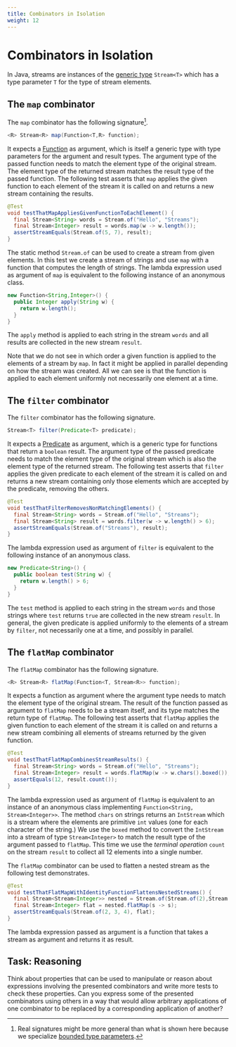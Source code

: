 ```yaml
---
title: Combinators in Isolation
weight: 12
---
```


# Combinators in Isolation

In Java, streams are instances of the
[generic type](https://docs.oracle.com/javase/tutorial/java/generics/types.html)
`Stream<T>` 
which has a type parameter `T` for the type of stream elements.

## The `map` combinator

The `map` combinator has the following signature[^bounds].

[^bounds]: Real signatures might be more general than what is shown here because we specialize
    [bounded type parameters](https://docs.oracle.com/javase/tutorial/java/generics/bounded.html).

```java
<R> Stream<R> map(Function<T,R> function);
```

It expects a 
[Function](https://docs.oracle.com/en/java/javase/14/docs/api/java.base/java/util/function/Function.html)
as argument, which is itself a generic type with type parameters 
for the argument and result types.
The argument type of the passed function needs to match the element type of the original stream.
The element type of the returned stream matches the result type of the passed function.
The following test asserts that `map` applies the given function to each element
of the stream it is called on and returns a new stream containing the results.

```java
@Test
void testThatMapAppliesGivenFunctionToEachElement() {
  final Stream<String> words = Stream.of("Hello", "Streams");
  final Stream<Integer> result = words.map(w -> w.length());
  assertStreamEquals(Stream.of(5, 7), result);
}
```

The static method `Stream.of` can be used to create a stream from given elements.
In this test we create a stream of strings and use `map` with a function
that computes the length of strings.
The lambda expression used as argument of `map` is equivalent to the following
instance of an anonymous class.

```java
new Function<String,Integer>() {
  public Integer apply(String w) {
    return w.length();
  }
}
```

The `apply` method is applied to each string in the stream `words`
and all results are collected in the new stream `result`.

Note that we do not see 
in which order a given function is applied to the elements of a stream by `map`.
In fact it might be applied in parallel depending on how the stream was created.
All we can see is that the function is applied to each element uniformly
not necessarily one element at a time.

## The `filter` combinator

The `filter` combinator has the following signature.

```java
Stream<T> filter(Predicate<T> predicate);
```

It expects a
[Predicate](https://docs.oracle.com/en/java/javase/14/docs/api/java.base/java/util/function/Predicate.html)
as argument, which is a generic type for functions that return a `boolean` result.
The argument type of the passed predicate needs to match the element type
of the original stream
which is also the element type of the returned stream.
The following test asserts that `filter` applies the given predicate to each element
of the stream it is called on and returns a new stream containing only those elements
which are accepted by the predicate, removing the others.


```java
@Test
void testThatFilterRemovesNonMatchingElements() {
  final Stream<String> words = Stream.of("Hello", "Streams");
  final Stream<String> result = words.filter(w -> w.length() > 6);
  assertStreamEquals(Stream.of("Streams"), result);
}
```

The lambda expression used as argument of `filter` is equivalent to the following
instance of an anonymous class.

```java
new Predicate<String>() {
  public boolean test(String w) {
    return w.length() > 6;
  }
}
```

The `test` method is applied to each string in the stream `words`
and those strings where `test` returns `true` are collected in the new stream `result`.
In general, the given predicate is applied uniformly to the elements of a stream by `filter`,
not necessarily one at a time, and possibly in parallel.

## The `flatMap` combinator

The `flatMap` combinator has the following signature.

```java
<R> Stream<R> flatMap(Function<T, Stream<R>> function);
```

It expects a function as argument where the argument type needs to match
the element type of the original stream.
The result of the function passed as argument to `flatMap` needs to be a stream itself, 
and its type matches the return type of `flatMap`.
The following test asserts that `flatMap` applies the given function to each element
of the stream it is called on and returns a new stream combining all elements of streams
returned by the given function.

```java
@Test
void testThatFlatMapCombinesStreamResults() {
  final Stream<String> words = Stream.of("Hello", "Streams");
  final Stream<Integer> result = words.flatMap(w -> w.chars().boxed());
  assertEquals(12, result.count());
}
```

The lambda expression used as argument of `flatMap` is equivalent to
an instance of an anonymous class implementing `Function<String, Stream<Integer>>`.
The method `chars` on strings returns an `IntStream`
which is a stream where the elements are primitive `int` values
(one for each character of the string.)
We use the `boxed` method to convert the `IntStream` 
into a stream of type `Stream<Integer>` 
to match the result type of the argument passed to `flatMap`.
This time we use the *terminal operation* `count` on the stream `result`
to collect all 12 elements into a single number.

The `flatMap` combinator can be used to flatten a nested stream
as the following test demonstrates.

```java
@Test
void testThatFlatMapWithIdentityFunctionFlattensNestedStreams() {
  final Stream<Stream<Integer>> nested = Stream.of(Stream.of(2),Stream.of(3,4));
  final Stream<Integer> flat = nested.flatMap(s -> s);
  assertStreamEquals(Stream.of(2, 3, 4), flat);
}
```

The lambda expression passed as argument is a function that
takes a stream as argument and returns it as result.

## Task: Reasoning

Think about properties that can be used to manipulate or reason about
expressions involving the presented combinators
and write more tests to check these properties.
Can you express some of the presented combinators using others
in a way that would allow arbitrary applications of one combinator
to be replaced by a corresponding application of another?
